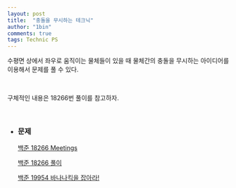 ```yaml
---
layout: post
title:  "충돌을 무시하는 테크닉"
author: "1bin"
comments: true
tags: Technic PS
---
```


 수평면 상에서 좌우로 움직이는 물체들이 있을 때 물체간의 충돌을 무시하는 아이디어를 이용해서 문제를 풀 수 있다.   

<br>

 구체적인 내용은 18266번 풀이를 참고하자.

<br>

* ### 문제 

    [백준 18266 Meetings](https://www.acmicpc.net/problem/18266) 

    [백준 18266 풀이](https://1bin01.github.io/2020-12-26/boj-18266)

    [백준 19954 바나나킥을 잡아라!](https://www.acmicpc.net/problem/19954)

    
